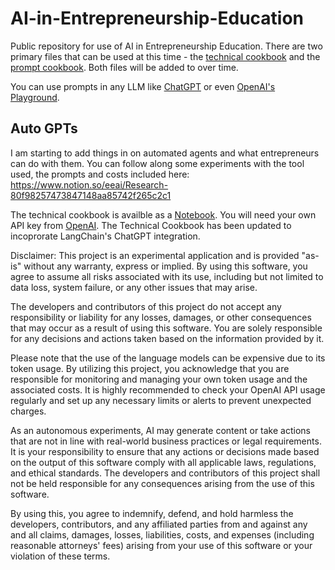 # AI-in-Entrepreneurship-Education
Public repository for use of AI in Entrepreneurship Education.
There are two primary files that can be used at this time - the [technical cookbook](https://github.com/josephdfox/AI-in-Entrepreneurship-Education/blob/main/AIEE-Cookbook-Online.ipynb) and the [prompt cookbook](https://github.com/josephdfox/AI-in-Entrepreneurship-Education/blob/main/AIEE-Cookbook-Prompts.ipynb). Both files will be added to over time.

You can use prompts in any LLM like [ChatGPT](https://chat.openai.com/) or even [OpenAI's Playground](https://platform.openai.com/playground). 

## Auto GPTs

I am starting to add things in on automated agents and what entrepreneurs can do with them. You can follow along some experiments with the tool used, the prompts and costs included here: https://www.notion.so/eeai/Research-80f98257473847148aa85742f265c2c1

The technical cookbook is availble as a [Notebook](https://jupyter.org/). You will need your own API key from [OpenAI](https://openai.com/). The Technical Cookbook has been updated to incoprorate LangChain's ChatGPT integration. 

Disclaimer:
This project is an experimental application and is provided "as-is" without any warranty, express or implied. By using this software, you agree to assume all risks associated with its use, including but not limited to data loss, system failure, or any other issues that may arise.

The developers and contributors of this project do not accept any responsibility or liability for any losses, damages, or other consequences that may occur as a result of using this software. You are solely responsible for any decisions and actions taken based on the information provided by it.

Please note that the use of the language models can be expensive due to its token usage. By utilizing this project, you acknowledge that you are responsible for monitoring and managing your own token usage and the associated costs. It is highly recommended to check your OpenAI API usage regularly and set up any necessary limits or alerts to prevent unexpected charges.

As an autonomous experiments, AI may generate content or take actions that are not in line with real-world business practices or legal requirements. It is your responsibility to ensure that any actions or decisions made based on the output of this software comply with all applicable laws, regulations, and ethical standards. The developers and contributors of this project shall not be held responsible for any consequences arising from the use of this software.

By using this, you agree to indemnify, defend, and hold harmless the developers, contributors, and any affiliated parties from and against any and all claims, damages, losses, liabilities, costs, and expenses (including reasonable attorneys' fees) arising from your use of this software or your violation of these terms.
